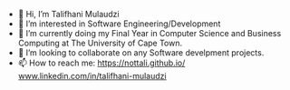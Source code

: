 - 👋 Hi, I’m Talifhani Mulaudzi
- 👀 I’m interested in Software Engineering/Development
- 🌱 I’m currently doing my Final Year in Computer Science and Business Computing at The University of Cape Town.
- 💞️ I’m looking to collaborate on any Software develpment projects.
- 📫 How to reach me: https://nottali.github.io/ www.linkedin.com/in/talifhani-mulaudzi



<!---

--->
